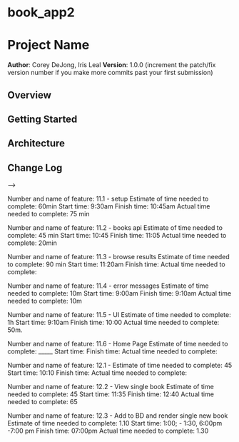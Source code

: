 # book_app2

# Project Name

**Author**: Corey DeJong, Iris Leal
**Version**: 1.0.0 (increment the patch/fix version number if you make more commits past your first submission)

## Overview
<!-- Provide a high level overview of what this application is and why you are building it, beyond the fact that it's an assignment for a Code 301 class. (i.e. What's your problem domain?) -->

## Getting Started
<!-- What are the steps that a user must take in order to build this app on their own machine and get it running? -->

## Architecture
<!-- Provide a detailed description of the application design. What technologies (languages, libraries, etc) you're using, and any other relevant design information. -->

## Change Log
<!-- Use this area to document the iterative changes made to your application as each feature is successfully implemented. Use time stamps. Here's an examples:

01-01-2001 4:59pm - Application now has a fully-functional express server, with GET and POST routes for the book resource.

## Credits and Collaborations
<!-- Give credit (and a link) to other people or resources that helped you build this application. -->
-->

Number and name of feature: 11.1 - setup
Estimate of time needed to complete: 60min
Start time: 9:30am
Finish time: 10:45am
Actual time needed to complete: 75 min

Number and name of feature: 11.2 - books api
Estimate of time needed to complete: 45 min
Start time: 10:45
Finish time: 11:05
Actual time needed to complete: 20min

Number and name of feature: 11.3 - browse results
Estimate of time needed to complete: 90 min
Start time: 11:20am
Finish time: 
Actual time needed to complete: 

Number and name of feature: 11.4 - error messages
Estimate of time needed to complete: 10m
Start time: 9:00am
Finish time: 9:10am
Actual time needed to complete: 10m

Number and name of feature: 11.5 - UI
Estimate of time needed to complete: 1h
Start time: 9:10am
Finish time:  10:00
Actual time needed to complete: 50m.

Number and name of feature: 11.6 - Home Page
Estimate of time needed to complete: _____
Start time: 
Finish time: 
Actual time needed to complete: 


Number and name of feature: 12.1 - 
Estimate of time needed to complete: 45
Start time: 10:10
Finish time: 
Actual time needed to complete: 


Number and name of feature: 12.2 - View single book
Estimate of time needed to complete: 45
Start time: 11:35
Finish time: 12:40
Actual time needed to complete:  65

Number and name of feature: 12.3 - Add to BD and render single new book
Estimate of time needed to complete: 1.10
Start time: 1:00; - 1:30, 6:00pm -7:00 pm 
Finish time: 07:00pm
Actual time needed to complete:  1.30